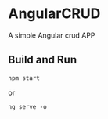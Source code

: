 # AngularCRUD

A simple Angular crud APP

## Build and Run
```
npm start
```
or 
```
ng serve -o
```
